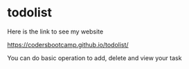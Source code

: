 # todolist

Here is the link to see my website

https://codersbootcamp.github.io/todolist/

You can do basic operation to add, delete and view your task

